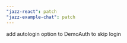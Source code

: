 ```yaml
---
"jazz-react": patch
"jazz-example-chat": patch
---
```


add autologin option to DemoAuth to skip login
